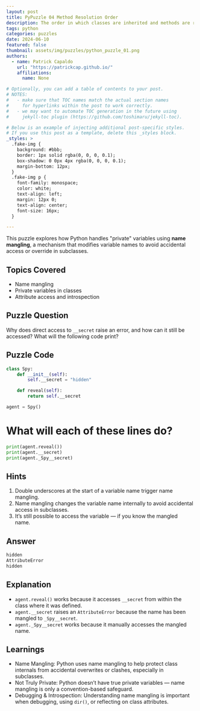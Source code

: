 ```yaml
---
layout: post
title: PyPuzzle 04 Method Resolution Order
description: The order in which classes are inherited and methods are resolved.
tags: python
categories: puzzles
date: 2024-06-10
featured: false
thumbnail: assets/img/puzzles/python_puzzle_01.png
authors:
  - name: Patrick Capaldo
    url: "https://patrickcap.github.io/"
    affiliations:
      name: None

# Optionally, you can add a table of contents to your post.
# NOTES:
#   - make sure that TOC names match the actual section names
#     for hyperlinks within the post to work correctly.
#   - we may want to automate TOC generation in the future using
#     jekyll-toc plugin (https://github.com/toshimaru/jekyll-toc).

# Below is an example of injecting additional post-specific styles.
# If you use this post as a template, delete this _styles block.
_styles: >
  .fake-img {
    background: #bbb;
    border: 1px solid rgba(0, 0, 0, 0.1);
    box-shadow: 0 0px 4px rgba(0, 0, 0, 0.1);
    margin-bottom: 12px;
  }
  .fake-img p {
    font-family: monospace;
    color: white;
    text-align: left;
    margin: 12px 0;
    text-align: center;
    font-size: 16px;
  }

---
```


This puzzle explores how Python handles "private" variables using **name mangling**, a mechanism that modifies variable names to avoid accidental access or override in subclasses.

## Topics Covered
- Name mangling  
- Private variables in classes  
- Attribute access and introspection  

## Puzzle Question
Why does direct access to `__secret` raise an error, and how can it still be accessed? What will the following code print?

## Puzzle Code
```python
class Spy:
    def __init__(self):
        self.__secret = "hidden"

    def reveal(self):
        return self.__secret

agent = Spy()
```

# What will each of these lines do?

```python
print(agent.reveal())
print(agent.__secret)
print(agent._Spy__secret)
```

## Hints

1. Double underscores at the start of a variable name trigger name mangling.
2. Name mangling changes the variable name internally to avoid accidental access in subclasses.
3. It’s still possible to access the variable — if you know the mangled name.

## Answer

```bash
hidden
AttributeError
hidden
```

## Explanation

- `agent.reveal()` works because it accesses `__secret` from within the class where it was defined.
- `agent.__secret` raises an `AttributeError` because the name has been mangled to `_Spy__secret`.
- `agent._Spy__secret` works because it manually accesses the mangled name.

## Learnings

- Name Mangling: Python uses name mangling to help protect class internals from accidental overwrites or clashes, especially in subclasses.
- Not Truly Private: Python doesn’t have true private variables — name mangling is only a convention-based safeguard.
- Debugging & Introspection: Understanding name mangling is important when debugging, using `dir()`, or reflecting on class attributes. 